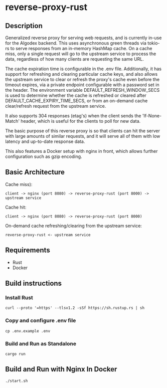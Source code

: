 # reverse-proxy-rust

## Description

Generalized reverse proxy for serving web requests, and is currently in-use for the Algodex backend. This uses asynchronous green threads via tokio-rs to serve responses from an in-memory HashMap cache. On a cache miss, only a single request will go to the upstream service to process the data, regardless of how many clients are requesting the same URL. 

The cache expiration time is configurable in the .env file. Additionally, it has support for refreshing and clearing particular cache keys, and also allows the upstream service to clear or refresh the proxy's cache even before the timeout expires, via a private endpoint configurable with a password set in the header. The environment variable DEFAULT_REFRESH_WINDOW_SECS is used to determine whether the cache is refreshed or cleared after DEFAULT_CACHE_EXPIRY_TIME_SECS, or from an on-demand cache clear/refresh request from the upstream service.

It also supports 304 responses (etag's) when the client sends the 'If-None-Match' header, which is useful for the clients to poll for new data.

The basic purpose of this reverse proxy is so that clients can hit the server with large amounts of similar requests, and it will serve all of them with low latency and up-to-date response data.

This also features a Docker setup with nginx in front, which allows further configuration such as gzip encoding. 

## Basic Architecture

Cache miss):

```client -> nginx (port 8080) -> reverse-proxy-rust (port 8000) -> upstream service```

Cache hit:

```client -> nginx (port 8080) -> reverse-proxy-rust (port 8000)```

On-demand cache refreshing/clearing from the upstream service:

```reverse-proxy-rust <- upstream service``` 

## Requirements

- Rust
- Docker

## Build instructions

### Install Rust

`curl --proto '=https' --tlsv1.2 -sSf https://sh.rustup.rs | sh`

### Copy and configure .env file

`cp .env.example .env`

### Build and Run as Standalone

`cargo run`

## Build and Run with Nginx In Docker

`./start.sh`
